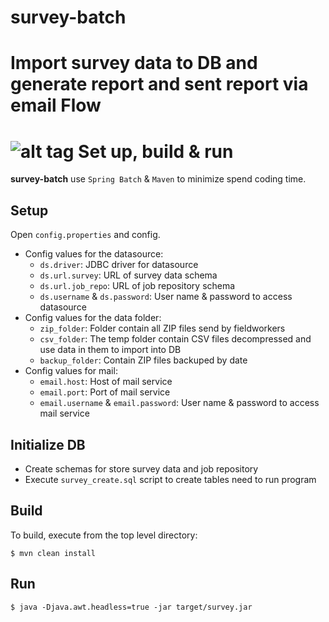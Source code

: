 # survey-batch
Import survey data to DB and generate report and sent report via email
Flow
=========================================
![alt tag](https://raw.githubusercontent.com/le-tri-mulodo/survey-batch/master/Survey.jpg)
Set up, build & run
=========================================
**survey-batch** use `Spring Batch` & `Maven` to minimize spend coding time.

## Setup
Open `config.properties` and config.
  + Config values for the datasource:
    + `ds.driver`: JDBC driver for datasource
    + `ds.url.survey`: URL of survey data schema
    + `ds.url.job_repo`: URL of job repository schema
    + `ds.username` & `ds.password`: User name & password to access datasource
  + Config values for the data folder: 
    + `zip_folder`: Folder contain all ZIP files send by fieldworkers
    + `csv_folder`: The temp folder contain CSV files decompressed and use data in them to import into DB
    + `backup_folder`: Contain ZIP files backuped by date
  + Config values for mail:
    + `email.host`: Host of mail service
    + `email.port`: Port of mail service
    + `email.username` & `email.password`: User name & password to access mail service

## Initialize DB
  + Create schemas for store survey data and job repository
  + Execute `survey_create.sql` script to create tables need to run program

## Build
To build, execute from the top level directory:

  `$ mvn clean install`
## Run

  `$ java -Djava.awt.headless=true -jar target/survey.jar`
